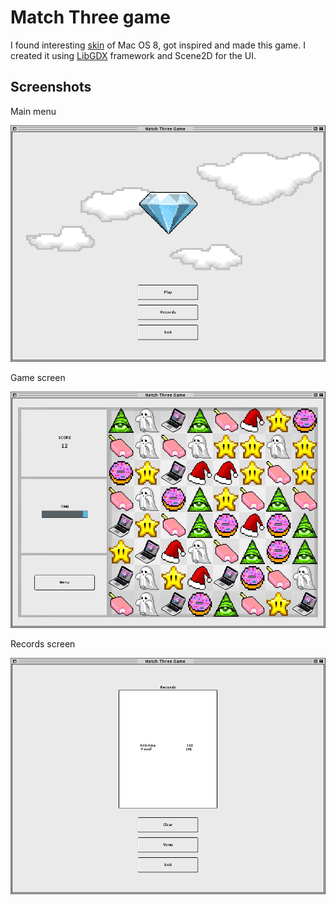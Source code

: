 # Match Three game

I found interesting [skin](https://github.com/raeleus/OS-Eight-UI-Skin-Example) of Mac OS 8, got inspired and made this game. I created it using [LibGDX](https://libgdx.com/) framework and Scene2D for the UI.

## Screenshots

Main menu

<img src="screenshots/main-menu.png" alt="Main menu" width="700"/>

Game screen

<img src="screenshots/game-screen.png" alt="Main menu" width="700"/>

Records screen

<img src="screenshots/records-screen.png" alt="Main menu" width="700"/>
